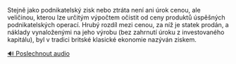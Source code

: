 
Stejně jako podnikatelský zisk nebo ztráta není ani úrok cenou, ale veličinou, kterou lze určitým výpočtem očistit od ceny produktů úspěšných podnikatelských operací. Hrubý rozdíl mezi cenou, za níž je statek prodán, a náklady vynaloženými na jeho výrobu (bez zahrnutí úroku z investovaného kapitálu), byl v tradici britské klasické ekonomie nazýván ziskem.

[🔊 Poslechnout audio](/data/7-paragraphs/audio/chapter_95/para_012-Stejn-jako-podnikatelsk-zisk-nebo-ztrta-nen-an.mp3)
